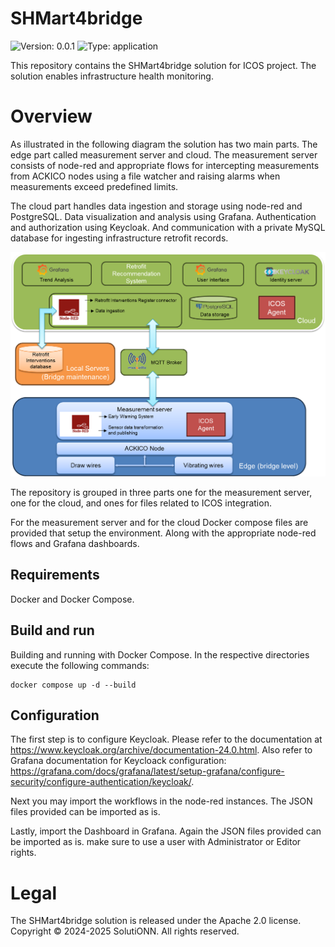 # SHMart4bridge
![Version: 0.0.1](https://img.shields.io/badge/Version-0.0.1-informational?style=flat-square) ![Type: application](https://img.shields.io/badge/Type-application-informational?style=flat-square)

This repository contains the SHMart4bridge solution for ICOS project. The solution enables infrastructure health monitoring.


# Overview
As illustrated in the following diagram the solution has two main parts. The edge part called measurement server and cloud. The measurement server consists of node-red and appropriate flows for intercepting measurements from ACKICO nodes using a file watcher and raising alarms when measurements exceed predefined limits.

The cloud part handles data ingestion and storage using node-red and PostgreSQL. Data visualization and analysis using Grafana. Authentication and authorization using Keycloak. And communication with a private MySQL database for ingesting infrastructure retrofit records.

![diagram](diagram.png)

The repository is grouped in three parts one for the measurement server, one for the cloud, and ones for files related to ICOS integration.

For the measurement server and for the cloud Docker compose files are provided that setup the environment. Along with the appropriate node-red flows and Grafana dashboards.


## Requirements

Docker and Docker Compose.

## Build and run
Building and running with Docker Compose. In the respective directories execute the following commands:

```
docker compose up -d --build
```

## Configuration

The first step is to configure Keycloak. Please refer to the documentation at https://www.keycloak.org/archive/documentation-24.0.html. Also refer to Grafana documentation for Keycloack configuration: https://grafana.com/docs/grafana/latest/setup-grafana/configure-security/configure-authentication/keycloak/.

Next you may import the workflows in the node-red instances. The JSON files provided can be imported as is.

Lastly, import the Dashboard in Grafana. Again the JSON files provided can be imported as is. make sure to use a user with Administrator or Editor rights.


# Legal
The SHMart4bridge solution is released under the Apache 2.0 license.
Copyright © 2024-2025 SolutiONN. All rights reserved.
